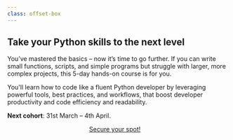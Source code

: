 ```yaml
---
class: offset-box
---
```


## Take your Python skills to the next level

You’ve mastered the basics – now it’s time to go further.
If you can write small functions, scripts, and simple programs but struggle with larger, more complex projects, this 5-day hands-on course is for you.

You'll learn how to code like a fluent Python developer by leveraging powerful tools, best practices, and workflows, that boost developer productivity and code efficiency and readability.

**Next cohort**: 31st March – 4th April.

<div style="display:flex; justify-content:center;">
<a href="https://mathspp.gumroad.com/l/intermediate-python-course?wanted=true" target="_blank" class="btn" style="margin-right: 1em;">Secure your spot!</a>
</div>
